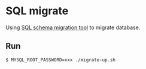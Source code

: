 # SQL migrate

Using [SQL schema migration tool](https://github.com/rubenv/sql-migrate) to migrate database.

## Run

```shell
$ MYSQL_ROOT_PASSWORD=xxx ./migrate-up.sh
```